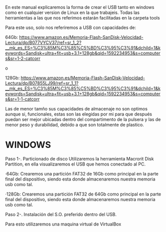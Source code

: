 En este manual explicaremos la forma de crear el USB tanto en windows como en cualquier version de Linux en la que trabajeis. Todas las herramientas a las que nos referimos estarán facilitadas en la carpeta tools

Para este uso, solo nos referiremos a USB con capacidades de:

64Gb: https://www.amazon.es/Memoria-Flash-SanDisk-Velocidad-Lectura/dp/B077VYCV37/ref=sr_1_2?__mk_es_ES=%C3%85M%C3%85%C5%BD%C3%95%C3%91&dchild=1&keywords=Sandisk+ultra+fit+usb+3.1+128gb&qid=1592234953&s=computers&sr=1-2-catcorr

o

128Gb: https://www.amazon.es/Memoria-Flash-SanDisk-Velocidad-Lectura/dp/B07855LJ99/ref=sr_1_1?__mk_es_ES=%C3%85M%C3%85%C5%BD%C3%95%C3%91&dchild=1&keywords=Sandisk+ultra+fit+usb+3.1+128gb&qid=1592234953&s=computers&sr=1-1-catcorr

Las de menor tamño sus capacidades de almacenaje no son optimos aunque si, funcionales, estas son las elegidas por mi para que después puedan ser mejor ubicadas dentro del compartimento de la pulsera y las de menor peso y durabilidad, debido a que son totalmente de plastico.

# WINDOWS

Paso 1-. Particionado de disco
  Utilizaremos la herramienta Macrorit Disk Partition, en ella visualizaremos el USB que hemos conectado al PC.

  ·64Gb: Crearemos una partición FAT32 de 16Gb como principal en la parte final del dispositivo, siendo esta donde almacenaremos nuestra memoria usb como tal.

  ·128Gb: Crearemos una partición FAT32 de 64Gb como principal en la parte final del dispositivo, siendo esta donde almacenaremos nuestra memoria usb como tal.

Paso 2-. Instalación del S.O. preferido dentro del USB.

  Para esto utilizaremos una maquina virtual de VirtualBox

